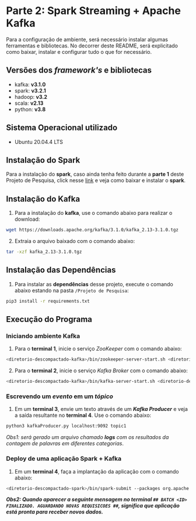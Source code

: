 # Parte 2: Spark Streaming + Apache Kafka

Para a configuração de ambiente, será necessário instalar algumas ferramentas e bibliotecas. No decorrer deste README, será explicitado como baixar, instalar e configurar tudo o que for necessário.

## Versões dos *framework's* e bibliotecas

* kafka: **v3.1.0**
* spark: **v3.2.1**
* hadoop: **v3.2**
* scala: **v2.13**
* python: **v3.8**

## Sistema Operacional utilizado

* Ubuntu 20.04.4 LTS

## Instalação do Spark

Para a instalação do **spark**, caso ainda tenha feito durante a **parte 1** deste Projeto de Pesquisa, click nesse [link](https://github.com/fellipe-araujo/PSPD/tree/main/Projeto%20de%20Pesquisa/part1#instala%C3%A7%C3%A3o-do-spark) e veja como baixar e instalar o **spark**.

## Instalação do Kafka

1) Para a instalação do **kafka**, use o comando abaixo para realizar o download:

```bash
wget https://downloads.apache.org/kafka/3.1.0/kafka_2.13-3.1.0.tgz
```

2) Extraia o arquivo baixado com o comando abaixo:

```bash
tar -xzf kafka_2.13-3.1.0.tgz
```

## Instalação das Dependências

1) Para instalar as **dependências** desse projeto, execute o comando abaixo estando na pasta `/Projeto de Pesquisa`:

```bash
pip3 install -r requirements.txt
```

## Execução do Programa

### Iniciando ambiente Kafka

1) Para o **terminal 1**, inicie o serviço *ZooKeeper* com o comando abaixo:

```bash
<diretorio-descompactado-kafka>/bin/zookeeper-server-start.sh <diretorio-descompactado-kafka>/config/zookeeper.properties
```

2) Para o **terminal 2**, inicie o serviço *Kafka Broker* com o comando abaixo:

```bash
<diretorio-descompactado-kafka>/bin/kafka-server-start.sh <diretorio-descompactado-kafka>/config/server.properties
```

### Escrevendo um *evento* em um *tópico*

1) Em um **terminal 3**, envie um texto através de um ***Kafka Producer*** e veja a saída resultante no **terminal 4**. Use o comando abaixo:

```bash
python3 kafkaProducer.py localhost:9092 topic1
```

*Obs1: será gerado um arquivo chamado **logs** com os resultados da contagem de palavras em diferentes categorias*.

### Deploy de uma aplicação Spark + Kafka

1) Em um **terminal 4**, faça a implantação da aplicação com o comando abaixo:

```bash
<diretorio-descompactado-spark>/bin/spark-submit --packages org.apache.spark:spark-sql-kafka-0-10_2.13:3.2.1 ./SparkStreamingWithKafka.py
```
***Obs2: Quando aparecer a seguinte mensagem no terminal `## BATCH <ID> FINALIZADO. AGUARDANDO NOVAS REQUISICOES ##`, significa que aplicação está pronta para receber novos dados.***